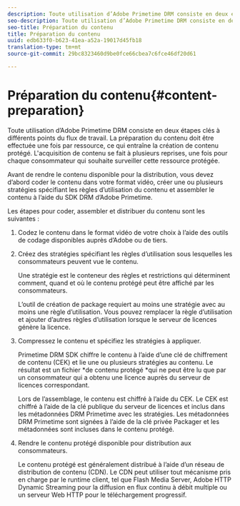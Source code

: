 ```yaml
---
description: Toute utilisation d’Adobe Primetime DRM consiste en deux étapes clés à différents points du flux de travail. La préparation du contenu doit être effectuée une fois par ressource, ce qui entraîne la création de contenu protégé. L'acquisition de contenu se fait à plusieurs reprises, une fois pour chaque consommateur qui souhaite surveiller cette ressource protégée.
seo-description: Toute utilisation d’Adobe Primetime DRM consiste en deux étapes clés à différents points du flux de travail. La préparation du contenu doit être effectuée une fois par ressource, ce qui entraîne la création de contenu protégé. L'acquisition de contenu se fait à plusieurs reprises, une fois pour chaque consommateur qui souhaite surveiller cette ressource protégée.
seo-title: Préparation du contenu
title: Préparation du contenu
uuid: edb633f0-b623-41ea-a52a-19017d45fb18
translation-type: tm+mt
source-git-commit: 29bc8323460d9be0fce66cbea7c6fce46df20d61

---
```



# Préparation du contenu{#content-preparation}

Toute utilisation d’Adobe Primetime DRM consiste en deux étapes clés à différents points du flux de travail. La préparation du contenu doit être effectuée une fois par ressource, ce qui entraîne la création de contenu protégé. L&#39;acquisition de contenu se fait à plusieurs reprises, une fois pour chaque consommateur qui souhaite surveiller cette ressource protégée.

Avant de rendre le contenu disponible pour la distribution, vous devez d’abord coder le contenu dans votre format vidéo, créer une ou plusieurs stratégies spécifiant les règles d’utilisation du contenu et assembler le contenu à l’aide du SDK DRM d’Adobe Primetime.

Les étapes pour coder, assembler et distribuer du contenu sont les suivantes :

1. Codez le contenu dans le format vidéo de votre choix à l’aide des outils de codage disponibles auprès d’Adobe ou de tiers.
1. Créez des stratégies spécifiant les règles d’utilisation sous lesquelles les consommateurs peuvent vue le contenu.

   Une stratégie est le conteneur des règles et restrictions qui déterminent comment, quand et où le contenu protégé peut être affiché par les consommateurs.

   L’outil de création de package requiert au moins une stratégie avec au moins une règle d’utilisation. Vous pouvez remplacer la règle d’utilisation et ajouter d’autres règles d’utilisation lorsque le serveur de licences génère la licence.

1. Compressez le contenu et spécifiez les stratégies à appliquer.

   Primetime DRM SDK chiffre le contenu à l’aide d’une clé de chiffrement de contenu (CEK) et lie une ou plusieurs stratégies au contenu. Le résultat est un fichier *de contenu protégé *qui ne peut être lu que par un consommateur qui a obtenu une licence auprès du serveur de licences correspondant.

   Lors de l’assemblage, le contenu est chiffré à l’aide du CEK. Le CEK est chiffré à l’aide de la clé publique du serveur de licences et inclus dans les métadonnées DRM Primetime avec les stratégies. Les métadonnées DRM Primetime sont signées à l’aide de la clé privée Packager et les métadonnées sont incluses dans le contenu protégé.

1. Rendre le contenu protégé disponible pour distribution aux consommateurs.

   Le contenu protégé est généralement distribué à l’aide d’un réseau de distribution de contenu (CDN). Le CDN peut utiliser tout mécanisme pris en charge par le runtime client, tel que Flash Media Server, Adobe HTTP Dynamic Streaming pour la diffusion en flux continu à débit multiple ou un serveur Web HTTP pour le téléchargement progressif.

